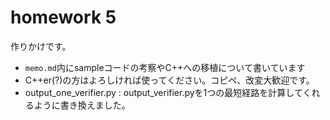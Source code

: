 # homework 5  
作りかけです。
- ```memo.md```内にsampleコードの考察やC++への移植について書いています
- C++er(?)の方はよろしければ使ってください。コピペ、改変大歓迎です。
- output_one_verifier.py : output_verifier.pyを1つの最短経路を計算してくれるように書き換えました。